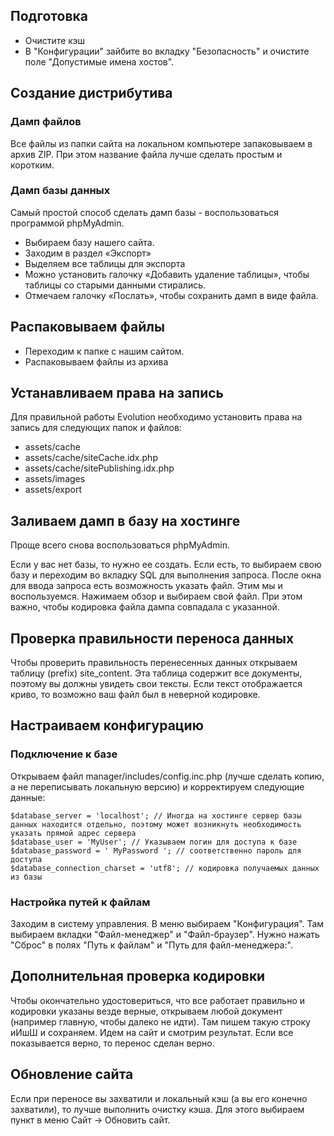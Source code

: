 ## Подготовка
* Очистите кэш
* В "Конфигурации" зайбите во вкладку "Безопасность" и очистите поле "Допустимые имена хостов".

## Создание дистрибутива ##

### Дамп файлов ###
Все файлы из папки сайта на локальном компьютере запаковываем в архив ZIP. При этом название файла лучше сделать простым и коротким.

### Дамп базы данных ###

Самый простой способ сделать дамп базы - воспользоваться программой phpMyAdmin.

* Выбираем базу нашего сайта.
* Заходим в раздел «Экспорт»
* Выделяем все таблицы для экспорта
* Можно установить галочку «Добавить удаление таблицы», чтобы таблицы со старыми данными стирались.
* Отмечаем галочку «Послать», чтобы сохранить дамп в виде файла.

## Распаковываем файлы ##

* Переходим к папке с нашим сайтом.  
* Распаковываем файлы из архива

## Устанавливаем права на запись ##

Для правильной работы Evolution необходимо установить права на запись для следующих папок и файлов:

* assets/cache
* assets/cache/siteCache.idx.php
* assets/cache/sitePublishing.idx.php
* assets/images
* assets/export

## Заливаем дамп в базу на хостинге ##

Проще всего снова воспользоваться phpMyAdmin.

Если у вас нет базы, то нужно ее создать. Если есть, то выбираем свою базу и переходим во вкладку SQL для выполнения запроса.
После окна для ввода запроса есть возможность указать файл. Этим мы и воспользуемся. Нажимаем обзор и выбираем свой файл. При этом важно, чтобы кодировка файла дампа совпадала с указанной.

## Проверка правильности переноса данных ##

Чтобы проверить правильность перенесенных данных открываем таблицу (prefix) site_content. Эта таблица содержит все документы, поэтому вы должны увидеть свои тексты. Если текст отображается криво, то возможно ваш файл был в неверной кодировке.

## Настраиваем конфигурацию ##

### Подключение к базе ###

Открываем файл manager/includes/config.inc.php (лучше сделать копию, а не переписывать локальную версию) и корректируем следующие данные:
```
$database_server = 'localhost'; // Иногда на хостинге сервер базы данных находится отдельно, поэтому может возникнуть необходимость указать прямой адрес сервера
$database_user = 'MyUser'; // Указываем логин для доступа к базе
$database_password = ' MyPassword '; // соответственно пароль для доступа
$database_connection_charset = 'utf8'; // кодировка получаемых данных из базы
```

### Настройка путей к файлам ###

Заходим в систему управления. В меню выбираем "Конфигурация". Там выбираем вкладки "Файл-менеджер" и  "Файл-браузер". Нужно нажать "Сброс" в полях "Путь к файлам" и "Путь для файл-менеджера:".

## Дополнительная проверка кодировки ## 

Чтобы окончательно удостовериться, что все работает правильно и кодировки указаны везде верные, открываем любой документ (например главную, чтобы далеко не идти). Там пишем такую строку иИшШ и сохраняем. Идем на сайт и смотрим результат. Если все показывается верно, то перенос сделан верно.

## Обновление сайта ##

Если при переносе вы захватили и локальный кэш (а вы его конечно захватили), то лучше выполнить очистку кэша. Для этого выбираем пункт в меню Сайт -> Обновить сайт.
